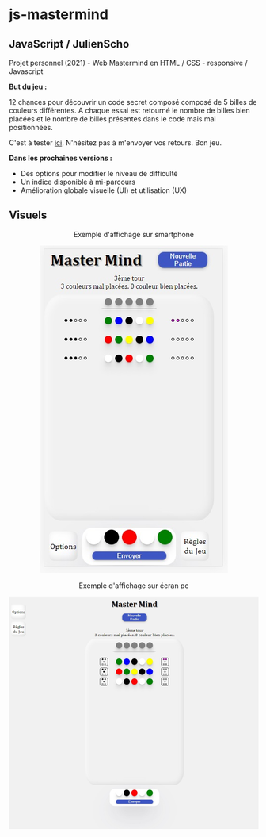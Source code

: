 # js-mastermind
## JavaScript / JulienScho
Projet personnel (2021) - Web Mastermind en HTML / CSS - responsive / Javascript



**But du jeu :**

12 chances pour découvrir un code secret composé composé de 5 billes de couleurs différentes. A chaque essai est retourné le nombre de billes bien placées et le nombre de billes présentes dans le code mais mal positionnées.

C'est à tester [ici](https://jsmm.surge.sh/). N'hésitez pas à m'envoyer vos retours. Bon jeu.

**Dans les prochaines versions :**
- Des options pour modifier le niveau de difficulté
- Un indice disponible à mi-parcours
- Amélioration globale visuelle (UI) et utilisation (UX)

## Visuels 
<center>
Exemple d'affichage sur smartphone

![Version Mobiles](./img/game-mobile.jpg)

Exemple d'affichage sur écran pc

![Version Ecrans](./img/game-screen.jpg)

</center>